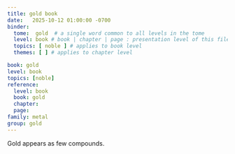 ```yaml
---
title: gold book
date:   2025-10-12 01:00:00 -0700
binder:
  tome:  gold  # a single word common to all levels in the tome 
  level: book # book | chapter | page : presentation level of this file.
  topics: [ noble ] # applies to book level
  themes: [ ] # applies to chapter level

book: gold
level: book
topics: [noble]
reference:
  level: book
  book: gold
  chapter:
  page:
family: metal
group: gold
---
```

Gold appears as few compounds.
